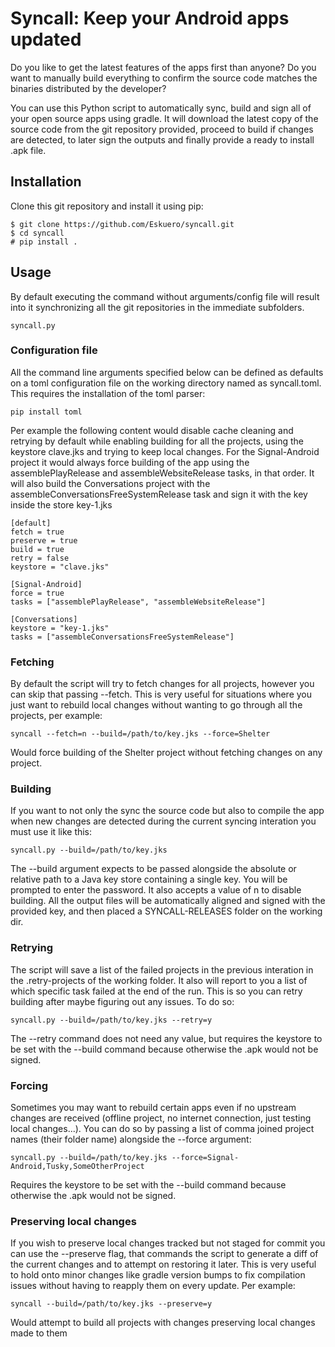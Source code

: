 # Syncall: Keep your Android apps updated
Do you like to get the latest features of the apps first than anyone?
Do you want to manually build everything to confirm the source code matches the binaries distributed by the developer?

You can use this Python script to automatically sync, build and sign all of your open source apps using gradle. It will download the latest copy of the source code from the git repository provided, proceed to build if changes are detected, to later sign the outputs and finally provide a ready to install .apk file.

## Installation
Clone this git repository and install it using pip:
```
$ git clone https://github.com/Eskuero/syncall.git
$ cd syncall
# pip install .
```

## Usage
By default executing the command without arguments/config file will result into it synchronizing all the git repositories in the immediate subfolders.
```
syncall.py
```

### Configuration file
All the command line arguments specified below can be defined as defaults on a toml configuration file on the working directory named as syncall.toml.
This requires the installation of the toml parser:
```
pip install toml
```
Per example the following content would disable cache cleaning and retrying by default while enabling building for all the projects, using the keystore clave.jks and trying to keep local changes.
For the Signal-Android project it would always force building of the app using the assemblePlayRelease and assembleWebsiteRelease tasks, in that order.
It will also build the Conversations project with the assembleConversationsFreeSystemRelease task and sign it with the key inside the store key-1.jks
```
[default]
fetch = true
preserve = true
build = true
retry = false
keystore = "clave.jks"

[Signal-Android]
force = true
tasks = ["assemblePlayRelease", "assembleWebsiteRelease"]

[Conversations]
keystore = "key-1.jks"
tasks = ["assembleConversationsFreeSystemRelease"]
```

### Fetching
By default the script will try to fetch changes for all projects, however you can skip that passing --fetch. This is very useful for situations where you just want to rebuild local changes without wanting to go through all the projects, per example:
```
syncall --fetch=n --build=/path/to/key.jks --force=Shelter
```
Would force building of the Shelter project without fetching changes on any project.

### Building
If you want to not only the sync the source code but also to compile the app when new changes are detected during the current syncing interation you must use it like this:
```
syncall.py --build=/path/to/key.jks
```
The --build argument expects to be passed alongside the absolute or relative path to a Java key store containing a single key. You will be prompted to enter the password. It also accepts a value of n to disable building.
All the output files will be automatically aligned and signed with the provided key, and then placed a SYNCALL-RELEASES folder on the working dir.

### Retrying
The script will save a list of the failed projects in the previous interation in the .retry-projects of the working folder. It also will report to you a list of which specific task failed at the end of the run. This is so you can retry building after maybe figuring out any issues.
To do so:
```
syncall.py --build=/path/to/key.jks --retry=y
```
The --retry command does not need any value, but requires the keystore to be set with the --build command because otherwise the .apk would not be signed.

### Forcing
Sometimes you may want to rebuild certain apps even if no upstream changes are received (offline project, no internet connection, just testing local changes...). You can do so by passing a list of comma joined project names (their folder name) alongside the --force argument:
```
syncall.py --build=/path/to/key.jks --force=Signal-Android,Tusky,SomeOtherProject
```
Requires the keystore to be set with the --build command because otherwise the .apk would not be signed.

### Preserving local changes
If you wish to preserve local changes tracked but not staged for commit you can use the --preserve flag, that commands the script to generate a diff of the current changes and to attempt on restoring it later. This is very useful to hold onto minor changes like gradle version bumps to fix compilation issues without having to reapply them on every update.
Per example:
```
syncall --build=/path/to/key.jks --preserve=y
```
Would attempt to build all projects with changes preserving local changes made to them
